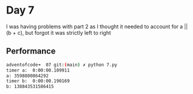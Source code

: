 # Day 7

I was having problems with part 2 as I thought it needed to account for a || (b + c), but
forgot it was strictly left to right

## Performance
```bash
adventofcode➜  07 git:(main) ✗ python 7.py
timer a:  0:00:00.109911
a: 3598800864292
timer b:  0:00:00.190169
b: 138843531586415
```